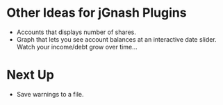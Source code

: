 # Other Ideas for jGnash Plugins
- Accounts that displays number of shares.
- Graph that lets you see account balances at an interactive date slider. Watch your income/debt grow over time...


# Next Up
- Save warnings to a file.
